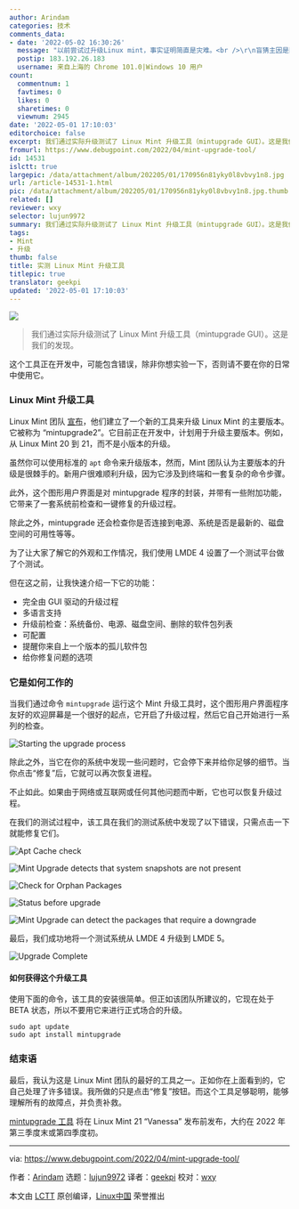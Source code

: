 ```yaml
---
author: Arindam
categories: 技术
comments_data:
- date: '2022-05-02 16:30:26'
  message: "以前尝试过升级Linux mint，事实证明简直是灾难。<br />\r\n盲猜主因是国内的网络问题。"
  postip: 183.192.26.183
  username: 来自上海的 Chrome 101.0|Windows 10 用户
count:
  commentnum: 1
  favtimes: 0
  likes: 0
  sharetimes: 0
  viewnum: 2945
date: '2022-05-01 17:10:03'
editorchoice: false
excerpt: 我们通过实际升级测试了 Linux Mint 升级工具（mintupgrade GUI）。这是我们的发现。
fromurl: https://www.debugpoint.com/2022/04/mint-upgrade-tool/
id: 14531
islctt: true
largepic: /data/attachment/album/202205/01/170956n81yky0l8vbvy1n8.jpg
url: /article-14531-1.html
pic: /data/attachment/album/202205/01/170956n81yky0l8vbvy1n8.jpg.thumb.jpg
related: []
reviewer: wxy
selector: lujun9972
summary: 我们通过实际升级测试了 Linux Mint 升级工具（mintupgrade GUI）。这是我们的发现。
tags:
- Mint
- 升级
thumb: false
title: 实测 Linux Mint 升级工具
titlepic: true
translator: geekpi
updated: '2022-05-01 17:10:03'
---
```


![](/data/attachment/album/202205/01/170956n81yky0l8vbvy1n8.jpg)



> 
> 我们通过实际升级测试了 Linux Mint 升级工具（mintupgrade GUI）。这是我们的发现。
> 
> 
> 


这个工具正在开发中，可能包含错误，除非你想实验一下，否则请不要在你的日常中使用它。


### Linux Mint 升级工具


Linux Mint 团队 [宣布](https://www.debugpoint.com/2022/04/linux-mint-21-announcement/)，他们建立了一个新的工具来升级 Linux Mint 的主要版本。它被称为 “mintupgrade2”。它目前正在开发中，计划用于升级主要版本。例如，从 Linux Mint 20 到 21，而不是小版本的升级。


虽然你可以使用标准的 `apt` 命令来升级版本，然而，Mint 团队认为主要版本的升级是很棘手的。新用户很难顺利升级，因为它涉及到终端和一套复杂的命令步骤。


此外，这个图形用户界面是对 mintupgrade 程序的封装，并带有一些附加功能，它带来了一套系统前检查和一键修复的升级过程。


除此之外，mintupgrade 还会检查你是否连接到电源、系统是否是最新的、磁盘空间的可用性等等。


为了让大家了解它的外观和工作情况，我们使用 LMDE 4 设置了一个测试平台做了个测试。


但在这之前，让我快速介绍一下它的功能：


* 完全由 GUI 驱动的升级过程
* 多语言支持
* 升级前检查：系统备份、电源、磁盘空间、删除的软件包列表
* 可配置
* 提醒你来自上一个版本的孤儿软件包
* 给你修复问题的选项


### 它是如何工作的


当我们通过命令 `mintupgrade` 运行这个 Mint 升级工具时，这个图形用户界面程序友好的欢迎屏幕是一个很好的起点，它开启了升级过程，然后它自己开始进行一系列的检查。


![Starting the upgrade process](/data/attachment/album/202205/01/171003s6lxxw1jwxjd4h4x.jpg)


除此之外，当它在你的系统中发现一些问题时，它会停下来并给你足够的细节。当你点击“修复”后，它就可以再次恢复进程。


不止如此。如果由于网络或互联网或任何其他问题而中断，它也可以恢复升级过程。


在我们的测试过程中，该工具在我们的测试系统中发现了以下错误，只需点击一下就能修复它们。


![Apt Cache check](/data/attachment/album/202205/01/171003pvoy8vycz605xs45.jpg)


![Mint Upgrade detects that system snapshots are not present](/data/attachment/album/202205/01/171003vzvk76j86vrr0drv.jpg)


![Check for Orphan Packages](/data/attachment/album/202205/01/171004qessejq1qe66ex63.jpg)


![Status before upgrade](/data/attachment/album/202205/01/171004mc87c8d9i1i8dnol.jpg)


![Mint Upgrade can detect the packages that require a downgrade](/data/attachment/album/202205/01/171004a8sydx1xzca65xa8.jpg)


最后，我们成功地将一个测试系统从 LMDE 4 升级到 LMDE 5。


![Upgrade Complete](/data/attachment/album/202205/01/171004s4c818i481o1x4iq.jpg)


#### 如何获得这个升级工具


使用下面的命令，该工具的安装很简单。但正如该团队所建议的，它现在处于 BETA 状态，所以不要用它来进行正式场合的升级。



```
sudo apt update
sudo apt install mintupgrade

```

### 结束语


最后，我认为这是 Linux Mint 团队的最好的工具之一。正如你在上面看到的，它自己处理了许多错误。我所做的只是点击“修复”按钮。而这个工具足够聪明，能够理解所有的故障点，并负责补救。


[mintupgrade 工具](https://github.com/linuxmint/mintupgrade) 将在 Linux Mint 21 “Vanessa” 发布前发布，大约在 2022 年第三季度末或第四季度初。




---


via: <https://www.debugpoint.com/2022/04/mint-upgrade-tool/>


作者：[Arindam](https://www.debugpoint.com/author/admin1/) 选题：[lujun9972](https://github.com/lujun9972) 译者：[geekpi](https://github.com/geekpi) 校对：[wxy](https://github.com/wxy)


本文由 [LCTT](https://github.com/LCTT/TranslateProject) 原创编译，[Linux中国](https://linux.cn/) 荣誉推出